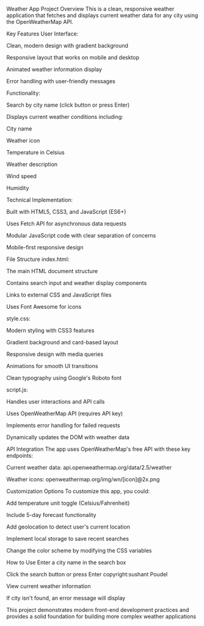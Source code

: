 Weather App Project Overview
This is a clean, responsive weather application that fetches and displays current weather data for any city using the OpenWeatherMap API.

Key Features
User Interface:

Clean, modern design with gradient background

Responsive layout that works on mobile and desktop

Animated weather information display

Error handling with user-friendly messages

Functionality:

Search by city name (click button or press Enter)

Displays current weather conditions including:

City name

Weather icon

Temperature in Celsius

Weather description

Wind speed

Humidity

Technical Implementation:

Built with HTML5, CSS3, and JavaScript (ES6+)

Uses Fetch API for asynchronous data requests

Modular JavaScript code with clear separation of concerns

Mobile-first responsive design

File Structure
index.html:

The main HTML document structure

Contains search input and weather display components

Links to external CSS and JavaScript files

Uses Font Awesome for icons

style.css:

Modern styling with CSS3 features

Gradient background and card-based layout

Responsive design with media queries

Animations for smooth UI transitions

Clean typography using Google's Roboto font

script.js:

Handles user interactions and API calls

Uses OpenWeatherMap API (requires API key)

Implements error handling for failed requests

Dynamically updates the DOM with weather data

API Integration
The app uses OpenWeatherMap's free API with these key endpoints:

Current weather data: api.openweathermap.org/data/2.5/weather

Weather icons: openweathermap.org/img/wn/[icon]@2x.png

Customization Options
To customize this app, you could:

Add temperature unit toggle (Celsius/Fahrenheit)

Include 5-day forecast functionality

Add geolocation to detect user's current location

Implement local storage to save recent searches

Change the color scheme by modifying the CSS variables

How to Use
Enter a city name in the search box

Click the search button or press Enter
copyright:sushant Poudel

View current weather information

If city isn't found, an error message will display

This project demonstrates modern front-end development practices and provides a solid foundation for building more complex weather applications
